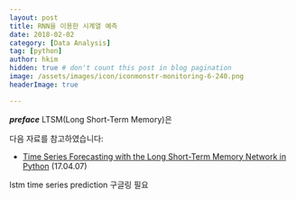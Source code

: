 ```yaml
---
layout: post  
title: RNN을 이용한 시계열 예측  
date: 2018-02-02  
category: [Data Analysis]  
tag: [python]  
author: hkim  
hidden: true # don't count this post in blog pagination  
image: /assets/images/icon/iconmonstr-monitoring-6-240.png  
headerImage: true  

---
```


***preface*** LTSM(Long Short-Term Memory)은


다음 자료를 참고하였습니다:
- [Time Series Forecasting with the Long Short-Term Memory Network in Python](https://machinelearningmastery.com/time-series-forecasting-long-short-term-memory-network-python/) (17.04.07)

lstm time series prediction 구글링 필요
